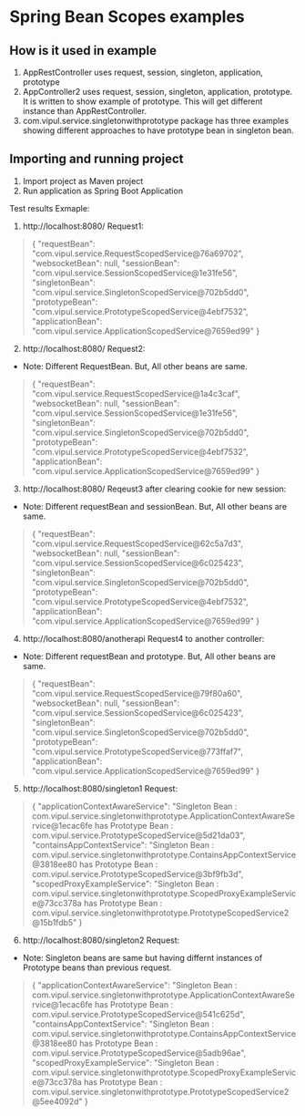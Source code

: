 # Spring Bean Scopes examples

## How is it used in example

1. AppRestController uses request, session, singleton, application, prototype
2. AppController2 uses request, session, singleton, application, prototype. It is written to show example of prototype. This will get different instance than AppRestController.
3. com.vipul.service.singletonwithprototype package has three examples showing different approaches to have prototype bean in singleton bean.

## Importing and running project

1. Import project as Maven project
2. Run application as Spring Boot Application


Test results Exmaple:

1. http://localhost:8080/  Request1:

>{
>    "requestBean": "com.vipul.service.RequestScopedService@76a69702",
>    "websocketBean": null,
>    "sessionBean": "com.vipul.service.SessionScopedService@1e31fe56",
>    "singletonBean": "com.vipul.service.SingletonScopedService@702b5dd0",
>    "prototypeBean": "com.vipul.service.PrototypeScopedService@4ebf7532",
>    "applicationBean": "com.vipul.service.ApplicationScopedService@7659ed99"
>}

2. http://localhost:8080/  Request2:
 - Note: Different RequestBean. But, All other beans are same.
 
>{
>    "requestBean": "com.vipul.service.RequestScopedService@1a4c3caf",
>    "websocketBean": null,
>    "sessionBean": "com.vipul.service.SessionScopedService@1e31fe56",
>    "singletonBean": "com.vipul.service.SingletonScopedService@702b5dd0",
>    "prototypeBean": "com.vipul.service.PrototypeScopedService@4ebf7532",
>    "applicationBean": "com.vipul.service.ApplicationScopedService@7659ed99"
>}

3. http://localhost:8080/  Reqeust3 after clearing cookie for new session:
 - Note: Different requestBean and sessionBean. But, All other beans are same.
 
>{
>    "requestBean": "com.vipul.service.RequestScopedService@62c5a7d3",
>    "websocketBean": null,
>    "sessionBean": "com.vipul.service.SessionScopedService@6c025423",
>    "singletonBean": "com.vipul.service.SingletonScopedService@702b5dd0",
>    "prototypeBean": "com.vipul.service.PrototypeScopedService@4ebf7532",
>    "applicationBean": "com.vipul.service.ApplicationScopedService@7659ed99"
>}

4. http://localhost:8080/anotherapi  Request4 to another controller: 
 - Note: Different requestBean and prototype. But, All other beans are same.
 
>{
>    "requestBean": "com.vipul.service.RequestScopedService@79f80a60",
>    "websocketBean": null,
>    "sessionBean": "com.vipul.service.SessionScopedService@6c025423",
>    "singletonBean": "com.vipul.service.SingletonScopedService@702b5dd0",
>    "prototypeBean": "com.vipul.service.PrototypeScopedService@773ffaf7",
>    "applicationBean": "com.vipul.service.ApplicationScopedService@7659ed99"
>}

5. http://localhost:8080/singleton1 Request:

>{
>    "applicationContextAwareService": "Singleton Bean : com.vipul.service.singletonwithprototype.ApplicationContextAwareService@1ecac6fe has Prototype Bean : com.vipul.service.PrototypeScopedService@5d21da03",
>    "containsAppContextService": "Singleton Bean : com.vipul.service.singletonwithprototype.ContainsAppContextService@3818ee80 has Prototype Bean : com.vipul.service.PrototypeScopedService@3bf9fb3d",
>    "scopedProxyExampleService": "Singleton Bean : com.vipul.service.singletonwithprototype.ScopedProxyExampleService@73cc378a has Prototype Bean : com.vipul.service.singletonwithprototype.PrototypeScopedService2@15b1fdb5"
>}

6. http://localhost:8080/singleton2 Request:
 - Note: Singleton beans are same but having differnt instances of Prototype beans than previous request.
 
>{
>    "applicationContextAwareService": "Singleton Bean : com.vipul.service.singletonwithprototype.ApplicationContextAwareService@1ecac6fe has Prototype Bean : com.vipul.service.PrototypeScopedService@541c625d",
>    "containsAppContextService": "Singleton Bean : com.vipul.service.singletonwithprototype.ContainsAppContextService@3818ee80 has Prototype Bean : com.vipul.service.PrototypeScopedService@5adb96ae",
>    "scopedProxyExampleService": "Singleton Bean : com.vipul.service.singletonwithprototype.ScopedProxyExampleService@73cc378a has Prototype Bean : com.vipul.service.singletonwithprototype.PrototypeScopedService2@5ee4092d"
>}
